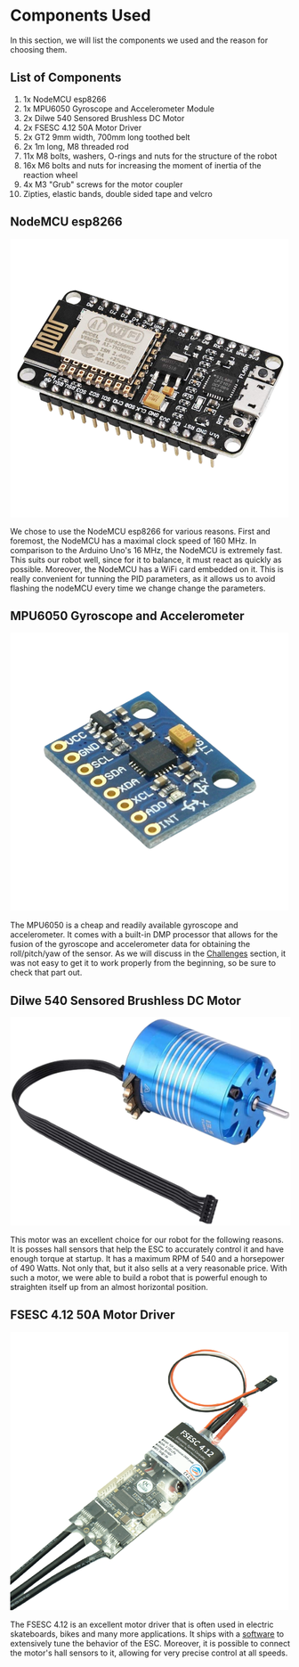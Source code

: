 # Components Used

In this section, we will list the components we used and the reason for choosing them. 

## List of Components

1. 1x NodeMCU esp8266
2. 1x MPU6050 Gyroscope and Accelerometer Module
3. 2x Dilwe 540 Sensored Brushless DC Motor
4. 2x FSESC 4.12 50A Motor Driver
5. 2x GT2 9mm width, 700mm long toothed belt
6. 2x 1m long, M8 threaded rod
7. 11x M8 bolts, washers, O-rings and nuts for the structure of the robot
6. 16x M6 bolts and nuts for increasing the moment of inertia of the reaction wheel
8. 4x M3 "Grub" screws for the motor coupler 
9. Zipties, elastic bands, double sided tape and velcro

## NodeMCU esp8266

![NodeMCU](../images/nodemcu.png)

We chose to use the NodeMCU esp8266 for various reasons. First and foremost, the NodeMCU has a maximal clock speed of 160 MHz. In comparison to the Arduino Uno's 16 MHz, the NodeMCU is extremely fast. This suits our robot well, since for it to balance, it must react as quickly as possible. Moreover, the NodeMCU has a WiFi card embedded on it. This is really convenient for tunning the PID parameters, as it allows us to avoid flashing the nodeMCU every time we change change the parameters. 

## MPU6050 Gyroscope and Accelerometer

![MPU6050](../images/mpu6050.png)

The MPU6050 is a cheap and readily available gyroscope and accelerometer. It comes with a built-in DMP processor that allows for the fusion of the gyroscope and accelerometer data for obtaining the roll/pitch/yaw of the sensor. As we will discuss in the [Challenges](/docs/process/challenges.md) section, it was not easy to get it to work properly from the beginning, so be sure to check that part out. 

## Dilwe 540 Sensored Brushless DC Motor

![Motor](../images/dilwe.png)

This motor was an excellent choice for our robot for the following reasons. It is posses hall sensors that help the ESC to accurately control it and have enough torque at startup. It has a maximum RPM of 540 and a horsepower of 490 Watts. Not only that, but it also sells at a very reasonable price. With such a motor, we were able to build a robot that is powerful enough to straighten itself up from an almost horizontal position. 

## FSESC 4.12 50A Motor Driver

![FSESC](../images/FSEC.png)

The FSESC 4.12 is an excellent motor driver that is often used in electric skateboards, bikes and many more applications. It ships with a [software](https://vesc-project.com/vesc_tool) to extensively tune the behavior of the ESC. Moreover, it is possible to connect the motor's hall sensors to it, allowing for very precise control at all speeds.


